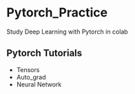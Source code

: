 # Pytorch_Practice
Study Deep Learning with Pytorch in colab

## Pytorch Tutorials
- Tensors
- Auto_grad
- Neural Network

